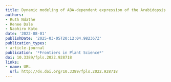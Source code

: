 ```yaml
---
title: Dynamic modeling of ABA-dependent expression of the Arabidopsis RD29A gene
authors:
- Ruth Ndathe
- Renee Dale
- Naohiro Kato
date: '2022-08-01'
publishDate: '2025-03-05T20:12:04.982367Z'
publication_types:
- article-journal
publication: '*Frontiers in Plant Science*'
doi: 10.3389/fpls.2022.928718
links:
- name: URL
  url: http://dx.doi.org/10.3389/fpls.2022.928718
---
```

